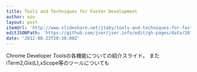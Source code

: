 ```yaml
---
title: Tools and Techniques for Faster Development
author: azu
layout: post
itemUrl: 'http://www.slideshare.net/jtaby/tools-and-techniques-for-faster-development'
editJSONPath: 'https://github.com/jser/jser.info/edit/gh-pages/data/2012/08/index.json'
date: '2012-08-23T20:30:00Z'
---
```

Chrome Developer Toolsの各機能についての紹介スライド。
またiTerm2,Gix(L),xScope等のツールについても
